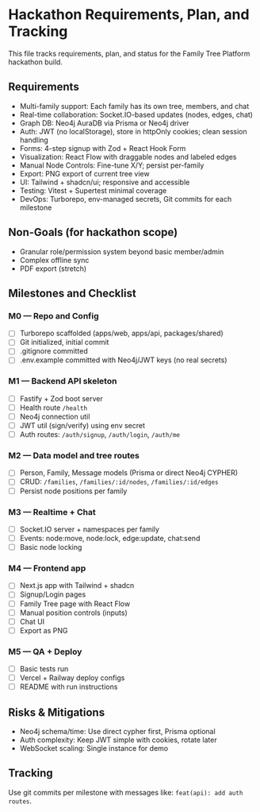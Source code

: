 # Hackathon Requirements, Plan, and Tracking

This file tracks requirements, plan, and status for the Family Tree Platform hackathon build.

## Requirements
- Multi-family support: Each family has its own tree, members, and chat
- Real-time collaboration: Socket.IO-based updates (nodes, edges, chat)
- Graph DB: Neo4j AuraDB via Prisma or Neo4j driver
- Auth: JWT (no localStorage), store in httpOnly cookies; clean session handling
- Forms: 4-step signup with Zod + React Hook Form
- Visualization: React Flow with draggable nodes and labeled edges
- Manual Node Controls: Fine-tune X/Y; persist per-family
- Export: PNG export of current tree view
- UI: Tailwind + shadcn/ui; responsive and accessible
- Testing: Vitest + Supertest minimal coverage
- DevOps: Turborepo, env-managed secrets, Git commits for each milestone

## Non-Goals (for hackathon scope)
- Granular role/permission system beyond basic member/admin
- Complex offline sync
- PDF export (stretch)

## Milestones and Checklist

### M0 — Repo and Config
- [ ] Turborepo scaffolded (apps/web, apps/api, packages/shared)
- [ ] Git initialized, initial commit
- [ ] .gitignore committed
- [ ] .env.example committed with Neo4j/JWT keys (no real secrets)

### M1 — Backend API skeleton
- [ ] Fastify + Zod boot server
- [ ] Health route `/health`
- [ ] Neo4j connection util
- [ ] JWT util (sign/verify) using env secret
- [ ] Auth routes: `/auth/signup`, `/auth/login`, `/auth/me`

### M2 — Data model and tree routes
- [ ] Person, Family, Message models (Prisma or direct Neo4j CYPHER)
- [ ] CRUD: `/families`, `/families/:id/nodes`, `/families/:id/edges`
- [ ] Persist node positions per family

### M3 — Realtime + Chat
- [ ] Socket.IO server + namespaces per family
- [ ] Events: node:move, node:lock, edge:update, chat:send
- [ ] Basic node locking

### M4 — Frontend app
- [ ] Next.js app with Tailwind + shadcn
- [ ] Signup/Login pages
- [ ] Family Tree page with React Flow
- [ ] Manual position controls (inputs)
- [ ] Chat UI
- [ ] Export as PNG

### M5 — QA + Deploy
- [ ] Basic tests run
- [ ] Vercel + Railway deploy configs
- [ ] README with run instructions

## Risks & Mitigations
- Neo4j schema/time: Use direct cypher first, Prisma optional
- Auth complexity: Keep JWT simple with cookies, rotate later
- WebSocket scaling: Single instance for demo

## Tracking
Use git commits per milestone with messages like: `feat(api): add auth routes`.

